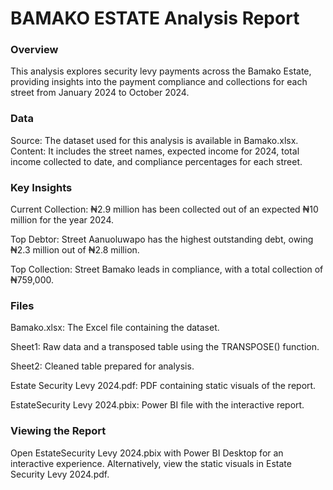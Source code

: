 # BAMAKO ESTATE Analysis Report

### Overview
This analysis explores security levy payments across the Bamako Estate, providing insights into the payment compliance and collections for each street from January 2024 to October 2024.

### Data
Source: The dataset used for this analysis is available in Bamako.xlsx.
Content: It includes the street names, expected income for 2024, total income collected to date, and compliance percentages for each street.

### Key Insights
Current Collection: ₦2.9 million has been collected out of an expected ₦10 million for the year 2024.

Top Debtor: Street Aanuoluwapo has the highest outstanding debt, owing ₦2.3 million out of ₦2.8 million.

Top Collection: Street Bamako leads in compliance, with a total collection of ₦759,000.

### Files

Bamako.xlsx: The Excel file containing the dataset.

  Sheet1: Raw data and a transposed table using the TRANSPOSE() function.

  Sheet2: Cleaned table prepared for analysis.

Estate Security Levy 2024.pdf: PDF containing static visuals of the report.

EstateSecurity Levy 2024.pbix: Power BI file with the interactive report.

### Viewing the Report
Open EstateSecurity Levy 2024.pbix with Power BI Desktop for an interactive experience.
Alternatively, view the static visuals in Estate Security Levy 2024.pdf.
